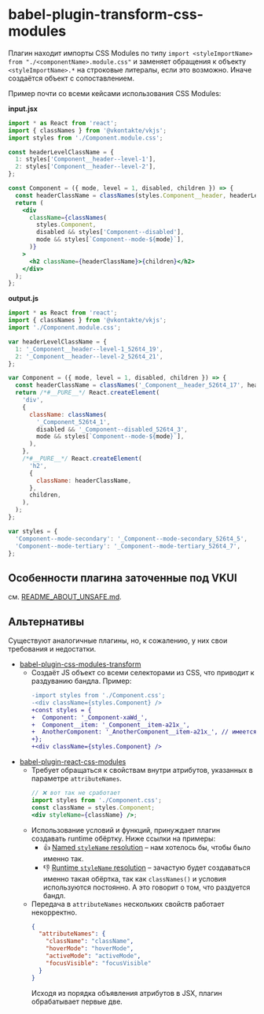 # babel-plugin-transform-css-modules

Плагин находит импорты CSS Modules по типу `import <styleImportName> from "./<componentName>.module.css"` и заменяет
обращения к объекту `<styleImportName>.*` на строковые литералы, если это возможно. Иначе создаётся объект с
сопоставлением.

Пример почти со всеми кейсами использования CSS Modules:

**input.jsx**

```jsx
import * as React from 'react';
import { classNames } from '@vkontakte/vkjs';
import styles from './Component.module.css';

const headerLevelClassName = {
  1: styles['Component__header--level-1'],
  2: styles['Component__header--level-2'],
};

const Component = ({ mode, level = 1, disabled, children }) => {
  const headerClassName = classNames(styles.Component__header, headerLevelClassName[level]);
  return (
    <div
      className={classNames(
        styles.Component,
        disabled && styles['Component--disabled'],
        mode && styles[`Component--mode-${mode}`],
      )}
    >
      <h2 className={headerClassName}>{children}</h2>
    </div>
  );
};
```

**output.js**

```js
import * as React from 'react';
import { classNames } from '@vkontakte/vkjs';
import './Component.module.css';

var headerLevelClassName = {
  1: '_Component__header--level-1_526t4_19',
  2: '_Component__header--level-2_526t4_21',
};

var Component = ({ mode, level = 1, disabled, children }) => {
  const headerClassName = classNames('_Component__header_526t4_17', headerLevelClassName[level]);
  return /*#__PURE__*/ React.createElement(
    'div',
    {
      className: classNames(
        '_Component_526t4_1',
        disabled && '_Component--disabled_526t4_3',
        mode && styles[`Component--mode-${mode}`],
      ),
    },
    /*#__PURE__*/ React.createElement(
      'h2',
      {
        className: headerClassName,
      },
      children,
    ),
  );
};

var styles = {
  'Component--mode-secondary': '_Component--mode-secondary_526t4_5',
  'Component--mode-tertiary': '_Component--mode-tertiary_526t4_7',
};
```

## Особенности плагина заточенные под VKUI

см. [README_ABOUT_UNSAFE.md](./README_ABOUT_UNSAFE.md).

## Альтернативы

Существуют аналогичные плагины, но, к сожалению, у них свои требования и недостатки.

- [babel-plugin-css-modules-transform](https://github.com/michalkvasnicak/babel-plugin-css-modules-transform)
  - Создаёт JS объект со всеми селекторами из CSS, что приводит к раздуванию бандла. Пример:
    ```diff
    -import styles from './Component.css';
    -<div className={styles.Component} />
    +const styles = {
    +  Component: '_Component-xaWd_',
    +  Component__item: '_Component__item-a21x_',
    +  AnotherComponent: '_AnotherComponent__item-a21x_', // имеется ввиду зависимость `.AnotherComponent > .Component { color: tomato }`
    +};
    +<div className={styles.Component} />
    ```
- [babel-plugin-react-css-modules](https://github.com/gajus/babel-plugin-react-css-modules)
  - Требует обращаться к свойствам внутри атрибутов, указанных в параметре `attributeNames`.
    ```jsx
    // ❌ вот так не сработает
    import styles from './Component.css';
    const className = styles.Component;
    <div styleName={className} />;
    ```
  - Использование условий и функций, принуждает плагин создавать runtime обёртку. Ниже ссылки на примеры:
    - 👍 [Named `styleName` resolution](https://github.com/gajus/babel-plugin-react-css-modules#named-stylename-resolution) –
      нам хотелось бы, чтобы было именно так.
    - 👎 [Runtime `styleName` resolution](https://github.com/gajus/babel-plugin-react-css-modules#runtime-stylename-resolution) –
      зачастую будет создаваться именно такая обёртка, так как `classNames()` и условия используются постоянно. А это
      говорит о том, что раздуется бандл.
  - Передача в `attributeNames` нескольких свойств работает некорректно.
    ```json
    {
      "attributeNames": {
        "className": "className",
        "hoverMode": "hoverMode",
        "activeMode": "activeMode",
        "focusVisible": "focusVisible"
      }
    }
    ```
    Исходя из порядка объявления атрибутов в JSX, плагин обрабатывает первые две.
